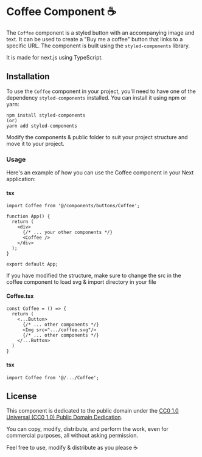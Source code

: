 # Coffee Component ☕

The `Coffee` component is a styled button with an accompanying image and text. It can be used to create a "Buy me a coffee" button that links to a specific URL. The component is built using the `styled-components` library.

It is made for next.js using TypeScript.

## Installation

To use the `Coffee` component in your project, you'll need to have one of the dependency `styled-components` installed. You can install it using npm or yarn:

```
npm install styled-components
(or)
yarn add styled-components
```

Modify the components & public folder to suit your project structure and move it to your project.


### Usage

Here's an example of how you can use the Coffee component in your Next application:

#### tsx

```
import Coffee from '@/components/buttons/Coffee';

function App() {
  return (
    <div>
      {/* ... your other components */}
      <Coffee />
    </div>
  );
}

export default App;
```

If you have modified the structure, make sure to change the src in the coffee component to load svg & import directory in your file

#### Coffee.tsx

```
const Coffee = () => {
  return (
    <...Button>
      {/* ... other components */}
      <Img src=".../coffee.svg"/>
      {/* ... other components */}
    </...Button>
  )
}
```

#### tsx

```
import Coffee from '@/.../Coffee';
```

## License

This component is dedicated to the public domain under the [CC0 1.0 Universal (CC0 1.0) Public Domain Dedication](https://creativecommons.org/publicdomain/zero/1.0/).

You can copy, modify, distribute, and perform the work, even for commercial purposes, all without asking permission.

Feel free to use, modify & distribute as you please ☕